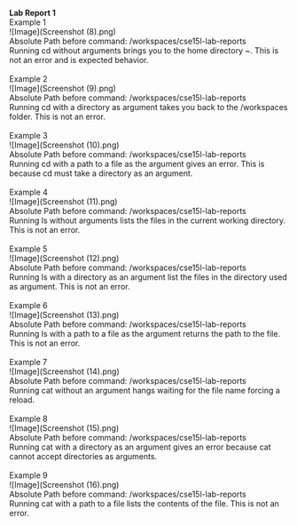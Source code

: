 <b>Lab Report 1 <br></b>
Example 1<br>
![Image](Screenshot (8).png)<br>
Absolute Path before command: /workspaces/cse15l-lab-reports<br>
Running cd without arguments brings you to the home directory ~. This is not an error and is expected behavior. <br><br>
Example 2<br>
![Image](Screenshot (9).png)<br>
Absolute Path before command: /workspaces/cse15l-lab-reports<br>
Running cd with a directory as argument takes you back to the /workspaces folder. This is not an error.<br><br>
Example 3<br>
![Image](Screenshot (10).png)<br>
Absolute Path before command: /workspaces/cse15l-lab-reports<br>
Running cd with a path to a file as the argument gives an error. This is because cd must take a directory as an argument. <br><br>
Example 4<br>
![Image](Screenshot (11).png)<br>
Absolute Path before command: /workspaces/cse15l-lab-reports<br>
Running ls without arguments lists the files in the current working directory. This is not an error. <br><br>
Example 5<br>
![Image](Screenshot (12).png)<br>
Absolute Path before command: /workspaces/cse15l-lab-reports<br>
Running ls with a directory as an argument list the files in the directory used as argument. This is not an error. <br><br>
Example 6<br>
![Image](Screenshot (13).png)<br>
Absolute Path before command: /workspaces/cse15l-lab-reports<br>
Running ls with a path to a file as the argument returns the path to the file. This is not an error. <br><br>
Example 7<br>
![Image](Screenshot (14).png)<br>
Absolute Path before command: /workspaces/cse15l-lab-reports<br>
Running cat without an argument hangs waiting for the file name forcing a reload. <br><br>
Example 8<br>
![Image](Screenshot (15).png)<br>
Absolute Path before command: /workspaces/cse15l-lab-reports<br>
Running cat with a directory as an argument gives an error because cat cannot accept directories as arguments. <br><br>
Example 9<br>
![Image](Screenshot (16).png)<br>
Absolute Path before command: /workspaces/cse15l-lab-reports<br>
Running cat with a path to a file lists the contents of the file. This is not an error. <br><br>




